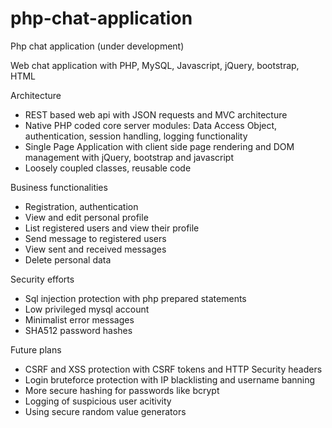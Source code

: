 # php-chat-application
Php chat application (under development)

Web chat application with PHP, MySQL, Javascript, jQuery, bootstrap, HTML

Architecture
  * REST based web api with JSON requests and MVC architecture
  * Native PHP coded core server modules: Data Access Object, authentication, session handling, logging functionality
  * Single Page Application with client side page rendering and DOM management with jQuery, bootstrap and javascript
  * Loosely coupled classes, reusable code



Business functionalities
  * Registration, authentication
  * View and edit personal profile
  * List registered users and view their profile
  * Send message to registered users
  * View sent and received messages
  * Delete personal data



Security efforts
  * Sql injection protection with php prepared statements
  * Low privileged mysql account
  * Minimalist error messages
  * SHA512 password hashes



Future plans
  * CSRF and XSS protection with CSRF tokens and HTTP Security headers
  * Login bruteforce protection with IP blacklisting and username banning
  * More secure hashing for passwords like bcrypt
  * Logging of suspicious user acitivity
  * Using secure random value generators
